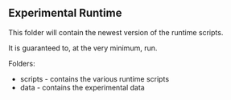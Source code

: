 ## Experimental Runtime

This folder will contain the newest version of the runtime scripts.

It is guaranteed to, at the very minimum, run.

Folders:

+ scripts - contains the various runtime scripts
+ data - contains the experimental data
